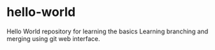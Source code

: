 # hello-world
Hello World repository for learning the basics
Learning branching and merging using git web interface.
